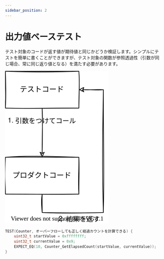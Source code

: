 ```yaml
---
sidebar_position: 2
---
```


# 出力値ベーステスト

テスト対象のコードが返す値が期待値と同じかどうか検証します。シンプルにテストを簡単に書くことができますが、テスト対象の関数が参照透過性（引数が同じ場合、常に同じ返り値となる）を満たす必要があります。

![出力値ベーステスト](./img/output-based.svg)

```c title="出力値ベーステスト"
TEST(Counter, オーバーフローしても正しく経過カウントを計算できる) {
    uint32_t startValue = 0xffffffff;
    uint32_t currentValue = 0x9;
    EXPECT_EQ(10, Counter_GetElapsedCount(startValue, currentValue));
}
```
